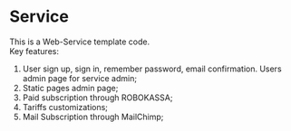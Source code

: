 Service
=======
This is a Web-Service template code.<br>
Key features:<br>
1. User sign up, sign in, remember password, email confirmation. Users admin page for service admin;<br>
2. Static pages admin page;<br>
3. Paid subscription through ROBOKASSA;<br>
4. Tariffs customizations;<br>
5. Mail Subscription through MailChimp;<br>
